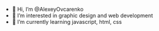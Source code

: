 - 👋 Hi, I’m @AlexeyOvcarenko
- 👀 I’m interested in graphic design and web development
- 🌱 I’m currently learning javascript, html, css

<!---
AlexeyOvcarenko/AlexeyOvcarenko is a ✨ special ✨ repository because its `README.md` (this file) appears on your GitHub profile.
You can click the Preview link to take a look at your changes.
--->
